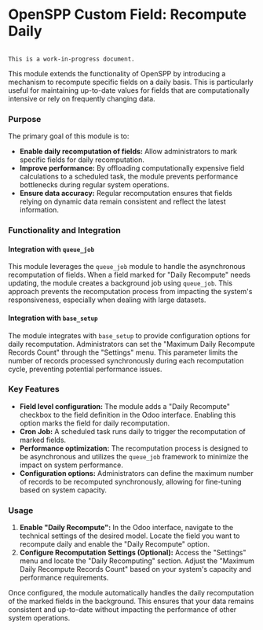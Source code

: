 # OpenSPP Custom Field: Recompute Daily

```{warning}

This is a work-in-progress document.
```

This module extends the functionality of OpenSPP by introducing a mechanism to recompute specific fields on a daily basis. This is particularly useful for maintaining up-to-date values for fields that are computationally intensive or rely on frequently changing data.

### Purpose

The primary goal of this module is to:

* **Enable daily recomputation of fields:**  Allow administrators to mark specific fields for daily recomputation.
* **Improve performance:** By offloading computationally expensive field calculations to a scheduled task, the module prevents performance bottlenecks during regular system operations.
* **Ensure data accuracy:**  Regular recomputation ensures that fields relying on dynamic data remain consistent and reflect the latest information.

### Functionality and Integration

#### Integration with `queue_job`

This module leverages the `queue_job` module to handle the asynchronous recomputation of fields. When a field marked for "Daily Recompute" needs updating, the module creates a background job using `queue_job`. This approach prevents the recomputation process from impacting the system's responsiveness, especially when dealing with large datasets.

#### Integration with `base_setup`

The module integrates with `base_setup` to provide configuration options for daily recomputation. Administrators can set the "Maximum Daily Recompute Records Count" through the "Settings" menu. This parameter limits the number of records processed synchronously during each recomputation cycle, preventing potential performance issues.

### Key Features

* **Field level configuration:** The module adds a "Daily Recompute" checkbox to the field definition in the Odoo interface. Enabling this option marks the field for daily recomputation.
* **Cron Job:** A scheduled task runs daily to trigger the recomputation of marked fields.
* **Performance optimization:** The recomputation process is designed to be asynchronous and utilizes the `queue_job` framework to minimize the impact on system performance.
* **Configuration options:** Administrators can define the maximum number of records to be recomputed synchronously, allowing for fine-tuning based on system capacity.

### Usage

1. **Enable "Daily Recompute":** In the Odoo interface, navigate to the technical settings of the desired model. Locate the field you want to recompute daily and enable the "Daily Recompute" option.
2. **Configure Recomputation Settings (Optional):**  Access the "Settings" menu and locate the "Daily Recomputing" section. Adjust the "Maximum Daily Recompute Records Count" based on your system's capacity and performance requirements.

Once configured, the module automatically handles the daily recomputation of the marked fields in the background. This ensures that your data remains consistent and up-to-date without impacting the performance of other system operations. 
